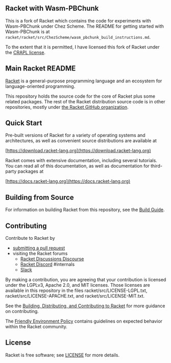 Racket with Wasm-PBChunk
------------------------
This is a fork of Racket which contains the code for experiments with Wasm-PBChunk under Chez Scheme. 
The README for getting started with Wasm-PBChunk is at `racket/racket/src/ChezScheme/wasm_pbchunk_build_instructions.md`.

To the extent that it is permitted, I have licensed this fork of Racket under the [CRAPL license](https://matt.might.net/articles/crapl/CRAPL-LICENSE.txt).

Main Racket README
------------------

[Racket](https://racket-lang.org/) is a general-purpose programming
language and an ecosystem for language-oriented programming.

This repository holds the source code for the core of Racket plus some
related packages. The rest of the Racket distribution source code is
in other repositories, mostly under [the Racket GitHub
organization](https://github.com/racket).

Quick Start
-----------

Pre-built versions of Racket for a variety of operating systems and
architectures, as well as convenient source distributions are
available at

  [https://download.racket-lang.org](https://download.racket-lang.org)

Racket comes with extensive documentation, including several tutorials.
You can read all of this documentation, as well as documentation for
third-party packages at

  [https://docs.racket-lang.org](https://docs.racket-lang.org)

Building from Source
--------------------

For information on building Racket from this repository, see the
[Build Guide](build.md).

Contributing
------------

Contribute to Racket by
* [submitting a pull request](https://github.com/racket/racket)
* visiting the Racket forums 
  * [Racket Discussions Discourse](https://racket.discourse.group/)
  * [Racket Discord](https://discord.gg/6Zq8sH5) #internals
  * [Slack](https://racket-slack.herokuapp.com/)


By making a contribution, you are agreeing that your contribution is
licensed under the LGPLv3, Apache 2.0, and MIT licenses. Those
licenses are available in this repository in the files
racket/src/LICENSE-LGPL.txt, racket/src/LICENSE-APACHE.txt, and
racket/src/LICENSE-MIT.txt.

See the [Building, Distributing, and Contributing to Racket](build.md) 
for more guidance on contributing.

The [Friendly Environment Policy](https://racket-lang.org/friendly.html) 
contains guidelines on expected behavior within the Racket community.

License
-------

Racket is free software; see [LICENSE](LICENSE.txt) for more details.
